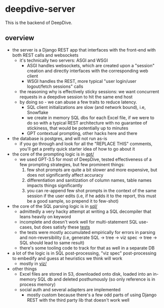 # deepdive-server

This is the backend of DeepDive.

## overview

-   the server is a Django REST app that interfaces with the front-end with both REST calls and websockets
    -   it's technically two servers: ASGI and WSGI
        -   ASGI handles websockets, which are created upon a "session" creation and directly interfaces with the corresponding web client
        -   WSGI handles the REST, more typical "user login/user logout/fetch sessions" calls
    -   the reasoning why is effectively sticky sessions: we want concurrent requests in a deepdive session to hit the same end host
    -   by doing so - we can abuse a few traits to reduce latency.
        -   SQL client initializations are slow (and network bound), i.e, Snowflake
        -   we create in memory SQL dbs for each Excel file, if we were to do so with a typical REST architecture with no guarantee of stickiness, that would be potentially up to minutes
        -   GPT contextual prompting, other hacks here and there
-   the database is postgres, and will not run as-is
    -   if you go through and look for all the "REPLACE THIS" comments, you'll get a pretty quick starter idea of how to go about it
-   the core of the prompting logic is in [gpt/](https://github.com/bkdevs/deepdive-server/tree/main/deepdive/gpt)
    -   we used GPT-3.5 for most of DeepDive, tested effectiveness of a few prompting strategies, but few prominent things:
        1. few shot prompts are quite a bit slower and more expensive, but does not significantly affect accuracy
        2. differentiation and sanitization of column names, table names impacts things significantly
        3. you can re-append few shot prompts in the context of the same session if the user edits (i.e, if he adds it to the report, this must be a good sample, so prepend it to few-shot)
-   the core of the SQL parsing logic is in [sql/](https://github.com/bkdevs/deepdive-server/tree/main/deepdive/sql)
    -   admittedly a very hacky attempt at writing a SQL decompiler that leans heavily on keyword
    -   incomplete and doesn't work well for multi-statement SQL use-cases, but does satisfy these [tests](https://github.com/bkdevs/deepdive-server/tree/main/deepdive/test/sql)
    -   the tests were mostly accumulated empirically for errors in parsing and non-reversibility (i.e, generate SQL -> tree -> viz spec -> tree -> SQL should lead to same result)
    -   there's some tooling code to track for that as well in a separate DB
-   a lot of the logic is in SQL post-processing, "viz spec" post-processing to embedify and guess at heuristics we think will work
    -   mostly in [viz/](https://github.com/bkdevs/deepdive-server/tree/main/deepdive/viz)
-   other things
    -   Excel files are stored in S3, downloaded onto disk, loaded into an in-memory SQL db and deleted posthumously (so only reference is in process memory)
    -   social auth and several adapters are implemented
        -   mostly custom because there's a few odd parts of using Django REST with the third party lib that doesn't work well
